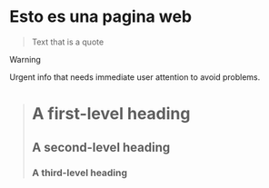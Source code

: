 # Esto es una pagina web 
> Text that is a quote

>[!WARNING]
>Urgent info that needs immediate user attention to avoid problems.

># A first-level heading
>## A second-level heading
>### A third-level heading
